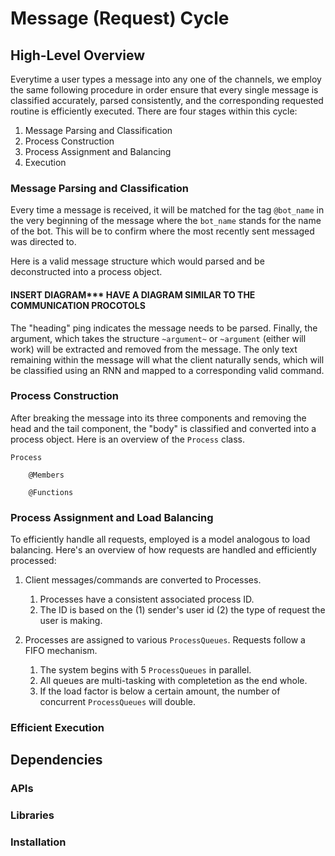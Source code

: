 # Message (Request) Cycle
## High-Level Overview 
Everytime a user types a message into any one of the channels, we employ the same following procedure in order ensure that every single message is classified accurately, parsed consistently, and the corresponding requested routine is efficiently executed. There are four stages within this cycle: 
1. Message Parsing and Classification
2. Process Construction
3. Process Assignment and Balancing
4. Execution

### Message Parsing and Classification

Every time a message is received, it will be matched for the tag `@bot_name` in the very beginning of the message where the `bot_name` stands for the name of the bot. This will be to confirm where the most recently sent messaged was directed to.

Here is a valid message structure which would parsed and be deconstructed into a process object.

#### INSERT DIAGRAM*** HAVE A DIAGRAM SIMILAR TO THE COMMUNICATION PROCOTOLS

The "heading" ping indicates the message needs to be parsed. Finally, the argument, which takes the structure `~argument~` or `~argument` (either will work) will be extracted and removed from the message. The only text remaining within the message will what the client naturally sends, which will be classified using an RNN and mapped to a corresponding valid command.

### Process Construction

After breaking the message into its three components and removing the head and the tail component, the "body" is classified and converted into a process object. Here is an overview of the `Process` class.

```{python}
Process

    @Members
    
    @Functions 
```

### Process Assignment and Load Balancing  

To efficiently handle all requests, employed is a model analogous to load balancing. Here's an overview of how requests are handled and efficiently processed:
1. Client messages/commands are converted to Processes.
   1. Processes have a consistent associated process ID.
   2. The ID is based on the (1) sender's user id (2) the type of request the user is making.


2. Processes are assigned to various `ProcessQueues`. Requests follow a FIFO mechanism.
   1. The system begins with 5 `ProcessQueues` in parallel.
   2. All queues are multi-tasking with completetion as the end whole.
   3. If the load factor is below a certain amount, the number of concurrent `ProcessQueues` will double.


### Efficient Execution

## Dependencies
### APIs

### Libraries

### Installation